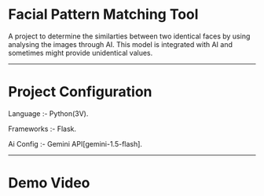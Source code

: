 # Facial Pattern Matching Tool
A project to determine the similarties between two identical faces by using analysing the images through AI.
This model is integrated with AI and sometimes might provide unidentical values.
________________________________________________
# Project Configuration
Language :- Python(3V).

Frameworks :- Flask.

Ai Config :- Gemini API[gemini-1.5-flash].
________________________________________________
# Demo Video
